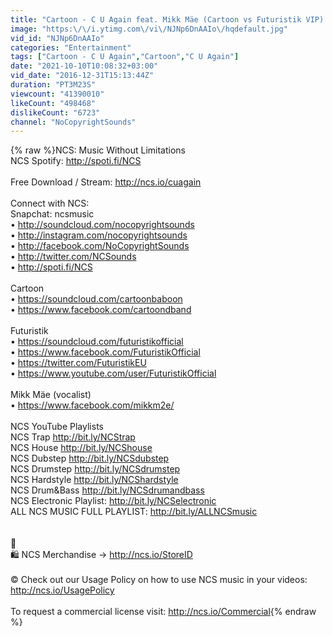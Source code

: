 ```yaml
---
title: "Cartoon - C U Again feat. Mikk Mäe (Cartoon vs Futuristik VIP) [NCS Release]"
image: "https:\/\/i.ytimg.com\/vi\/NJNp6DnAAIo\/hqdefault.jpg"
vid_id: "NJNp6DnAAIo"
categories: "Entertainment"
tags: ["Cartoon - C U Again","Cartoon","C U Again"]
date: "2021-10-10T10:08:32+03:00"
vid_date: "2016-12-31T15:13:44Z"
duration: "PT3M23S"
viewcount: "41390010"
likeCount: "498468"
dislikeCount: "6723"
channel: "NoCopyrightSounds"
---
```

{% raw %}NCS: Music Without Limitations<br />NCS Spotify: <a rel="nofollow" target="blank" href="http://spoti.fi/NCS">http://spoti.fi/NCS</a><br /><br />Free Download / Stream: <a rel="nofollow" target="blank" href="http://ncs.io/cuagain">http://ncs.io/cuagain</a><br /><br />Connect with NCS:<br />Snapchat: ncsmusic<br />• <a rel="nofollow" target="blank" href="http://soundcloud.com/nocopyrightsounds">http://soundcloud.com/nocopyrightsounds</a><br />• <a rel="nofollow" target="blank" href="http://instagram.com/nocopyrightsounds">http://instagram.com/nocopyrightsounds</a><br />• <a rel="nofollow" target="blank" href="http://facebook.com/NoCopyrightSounds">http://facebook.com/NoCopyrightSounds</a><br />• <a rel="nofollow" target="blank" href="http://twitter.com/NCSounds">http://twitter.com/NCSounds</a><br />• <a rel="nofollow" target="blank" href="http://spoti.fi/NCS">http://spoti.fi/NCS</a><br /><br />Cartoon<br />• <a rel="nofollow" target="blank" href="https://soundcloud.com/cartoonbaboon">https://soundcloud.com/cartoonbaboon</a><br />• <a rel="nofollow" target="blank" href="https://www.facebook.com/cartoondband">https://www.facebook.com/cartoondband</a><br /><br />Futuristik<br />• <a rel="nofollow" target="blank" href="https://soundcloud.com/futuristikofficial">https://soundcloud.com/futuristikofficial</a><br />• <a rel="nofollow" target="blank" href="https://www.facebook.com/FuturistikOfficial">https://www.facebook.com/FuturistikOfficial</a><br />• <a rel="nofollow" target="blank" href="https://twitter.com/FuturistikEU">https://twitter.com/FuturistikEU</a><br />• <a rel="nofollow" target="blank" href="https://www.youtube.com/user/FuturistikOfficial">https://www.youtube.com/user/FuturistikOfficial</a><br /><br />Mikk Mäe (vocalist)<br />• <a rel="nofollow" target="blank" href="https://www.facebook.com/mikkm2e/">https://www.facebook.com/mikkm2e/</a><br /><br />NCS YouTube Playlists<br />NCS Trap <a rel="nofollow" target="blank" href="http://bit.ly/NCStrap">http://bit.ly/NCStrap</a><br />NCS House <a rel="nofollow" target="blank" href="http://bit.ly/NCShouse">http://bit.ly/NCShouse</a><br />NCS Dubstep <a rel="nofollow" target="blank" href="http://bit.ly/NCSdubstep">http://bit.ly/NCSdubstep</a><br />NCS Drumstep <a rel="nofollow" target="blank" href="http://bit.ly/NCSdrumstep">http://bit.ly/NCSdrumstep</a><br />NCS Hardstyle <a rel="nofollow" target="blank" href="http://bit.ly/NCShardstyle">http://bit.ly/NCShardstyle</a><br />NCS Drum&amp;Bass <a rel="nofollow" target="blank" href="http://bit.ly/NCSdrumandbass">http://bit.ly/NCSdrumandbass</a><br />NCS Electronic Playlist: <a rel="nofollow" target="blank" href="http://bit.ly/NCSelectronic">http://bit.ly/NCSelectronic</a><br />ALL NCS MUSIC FULL PLAYLIST: <a rel="nofollow" target="blank" href="http://bit.ly/ALLNCSmusic">http://bit.ly/ALLNCSmusic</a><br /><br /><br />🔑 <br />🛍 NCS Merchandise → <a rel="nofollow" target="blank" href="http://ncs.io/StoreID">http://ncs.io/StoreID</a><br /><br />© Check out our Usage Policy on how to use NCS music in your videos: <a rel="nofollow" target="blank" href="http://ncs.io/UsagePolicy">http://ncs.io/UsagePolicy</a><br /><br />To request a commercial license visit: <a rel="nofollow" target="blank" href="http://ncs.io/Commercial">http://ncs.io/Commercial</a>{% endraw %}

